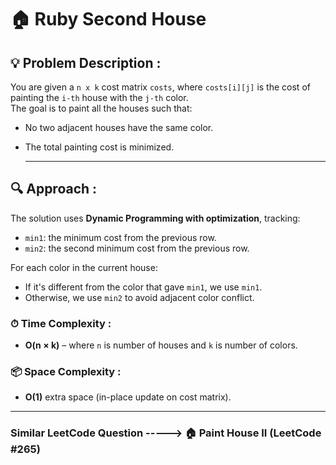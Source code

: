 # 🏠 Ruby Second House 

## 💡 Problem Description :

You are given a `n x k` cost matrix `costs`, where `costs[i][j]` is the cost of painting the `i-th` house with the `j-th` color.  
The goal is to paint all the houses such that:
- No two adjacent houses have the same color.
- The total painting cost is minimized.

  ---

## 🔍 Approach :

The solution uses **Dynamic Programming with optimization**, tracking:
- `min1`: the minimum cost from the previous row.
- `min2`: the second minimum cost from the previous row.

For each color in the current house:
- If it's different from the color that gave `min1`, we use `min1`.
- Otherwise, we use `min2` to avoid adjacent color conflict.

### ⏱ Time Complexity :
- **O(n × k)** – where `n` is number of houses and `k` is number of colors.

### 📦 Space Complexity :
- **O(1)** extra space (in-place update on cost matrix).

---

### Similar LeetCode Question -----> 🏠 Paint House II (LeetCode #265)
